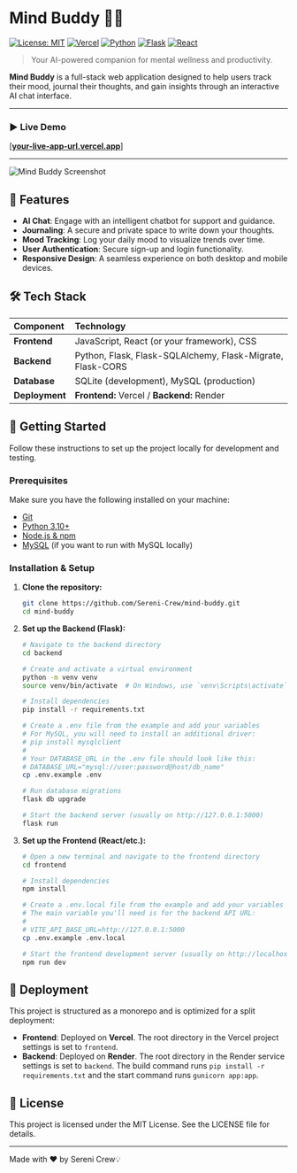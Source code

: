 # Mind Buddy 🧠✨

[![License: MIT](https://img.shields.io/badge/License-MIT-yellow.svg)](https://opensource.org/licenses/MIT)
[![Vercel](https://therealsujitk-vercel-badge.vercel.app/?app=mind-buddy-ten)](https://mind-buddy-ten.vercel.app/)
[![Python](https://img.shields.io/badge/Python-3.11-3776AB?logo=python)](https://www.python.org/)
[![Flask](https://img.shields.io/badge/Flask-2.2.2-000000?logo=flask)](https://flask.palletsprojects.com/)
[![React](https://img.shields.io/badge/React-18.2.0-61DAFB?logo=react)](https://reactjs.org/)

> Your AI-powered companion for mental wellness and productivity.

**Mind Buddy** is a full-stack web application designed to help users track their mood, journal their thoughts, and gain insights through an interactive AI chat interface.

---

### ▶️ Live Demo

[**[your-live-app-url.vercel.app](https://mind-buddy-ten.vercel.app/)**]

---

![Mind Buddy Screenshot](https://via.placeholder.com/800x450.png?text=Mind+Buddy+Application+Screenshot)

## 🌟 Features

- **AI Chat**: Engage with an intelligent chatbot for support and guidance.
- **Journaling**: A secure and private space to write down your thoughts.
- **Mood Tracking**: Log your daily mood to visualize trends over time.
- **User Authentication**: Secure sign-up and login functionality.
- **Responsive Design**: A seamless experience on both desktop and mobile devices.

## 🛠️ Tech Stack

| Component | Technology |
| :--- | :--- |
| **Frontend** | JavaScript, React (or your framework), CSS |
| **Backend** | Python, Flask, Flask-SQLAlchemy, Flask-Migrate, Flask-CORS |
| **Database** | SQLite (development), MySQL (production) |
| **Deployment** | **Frontend:** Vercel / **Backend:** Render |

## 🚀 Getting Started

Follow these instructions to set up the project locally for development and testing.

### Prerequisites

Make sure you have the following installed on your machine:
- [Git](https://git-scm.com/)
- [Python 3.10+](https://www.python.org/downloads/)
- [Node.js & npm](https://nodejs.org/en/)
- [MySQL](https://dev.mysql.com/downloads/installer/) (if you want to run with MySQL locally)

### Installation & Setup

1.  **Clone the repository:**
    ```sh
    git clone https://github.com/Sereni-Crew/mind-buddy.git
    cd mind-buddy
    ```

2.  **Set up the Backend (Flask):**
    ```sh
    # Navigate to the backend directory
    cd backend

    # Create and activate a virtual environment
    python -m venv venv
    source venv/bin/activate  # On Windows, use `venv\Scripts\activate`

    # Install dependencies
    pip install -r requirements.txt

    # Create a .env file from the example and add your variables
    # For MySQL, you will need to install an additional driver:
    # pip install mysqlclient
    #
    # Your DATABASE_URL in the .env file should look like this:
    # DATABASE_URL="mysql://user:password@host/db_name"
    cp .env.example .env

    # Run database migrations
    flask db upgrade

    # Start the backend server (usually on http://127.0.0.1:5000)
    flask run
    ```

3.  **Set up the Frontend (React/etc.):**
    ```sh
    # Open a new terminal and navigate to the frontend directory
    cd frontend

    # Install dependencies
    npm install

    # Create a .env.local file from the example and add your variables
    # The main variable you'll need is for the backend API URL:
    #
    # VITE_API_BASE_URL=http://127.0.0.1:5000
    cp .env.example .env.local

    # Start the frontend development server (usually on http://localhost:3000)
    npm run dev
    ```

## 🚢 Deployment

This project is structured as a monorepo and is optimized for a split deployment:

- **Frontend**: Deployed on **Vercel**. The root directory in the Vercel project settings is set to `frontend`.
- **Backend**: Deployed on **Render**. The root directory in the Render service settings is set to `backend`. The build command runs `pip install -r requirements.txt` and the start command runs `gunicorn app:app`.

## 📄 License

This project is licensed under the MIT License. See the LICENSE file for details.

---

Made with ❤️ by Sereni Crew💡
